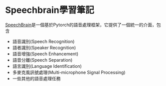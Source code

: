 # Speechbrain學習筆記

[SpeechBrain](https://github.com/speechbrain/speechbrain)是一個基於Pytorch的語音處理框架，它提供了一個統一的介面，包含
+ 語音識別(Speech Recognition)
+ 語者識別(Speaker Recognition)
+ 語音增強(Speech Enhancement)
+ 語音分離(Speech Separation)
+ 語言識別(Language Identification)
+ 多麥克風訊號處理(Multi-microphone Signal Processing)
+ 一些其他的語音處理任務

